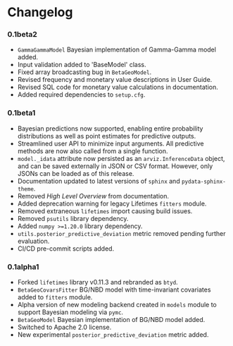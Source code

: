 # Changelog

### 0.1beta2
- `GammaGammaModel` Bayesian implementation of Gamma-Gamma model added.
- Input validation added to 'BaseModel' class.
- Fixed array broadcasting bug in `BetaGeoModel`.
- Revised frequency and monetary value descriptions in User Guide.
- Revised SQL code for monetary value calculations in documentation.
- Added required dependencies to `setup.cfg`.

### 0.1beta1
- Bayesian predictions now supported, enabling entire probability distributions as well as point estimates for predictive outputs.
- Streamlined user API to minimize input arguments. All predictive methods are now also called from a single function.
- `model._idata` attribute now persisted as an `arviz.InferenceData` object, and can be saved externally in JSON or CSV format. However, only JSONs can be loaded as of this release.
- Documentation updated to latest versions of `sphinx` and `pydata-sphinx-theme`.
- Removed *High Level Overview* from documentation.
- Added deprecation warning for legacy Lifetimes `fitters` module.
- Removed extraneous `lifetimes` import causing build issues.
- Removed `psutils` library dependency.
- Added `numpy >=1.20.0` library dependency.
- `utils.posterior_predictive_deviation` metric removed pending further evaluation.
- CI/CD pre-commit scripts added.

### 0.1alpha1
 - Forked `lifetimes` library v0.11.3 and rebranded as `btyd`.
 - `BetaGeoCovarsFitter` BG/NBD model with time-invariant covariates added to `fitters` module.
 - Alpha version of new modeling backend created in `models` module to support Bayesian modeling via `pymc`.
 - `BetaGeoModel` Bayesian implementation of BG/NBD model added.
 - Switched to Apache 2.0 license.
 - New experimental `posterior_predictive_deviation` metric added.
